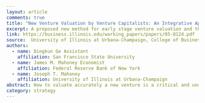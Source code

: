 ```yaml
---
layout: article
comments: true
title: "New Venture Valuation by Venture Capitalists: An Integrative Approach"
excerpt: A proposed new method for early stage venture valuation and the prediction of firm performance.
link: https://business.illinois.edu/working_papers/papers/05-0124.pdf
source:  University of Illinois at Urbana-Champaign, College of Business Working Papers 05-0124
authors:
  - name: Dingkun Ge Assistant
    affiliation: San Francisco State University
  - name: James M. Mahoney Economist
    affiliation: Federal Reserve Bank of New York
  - name: Joseph T. Mahoney
    affiliation: University of Illinois at Urbana-Champaign
abstract: How to valuate accurately a new venture is a critical and under-researched question in entrepreneurial financing. Leveraging established theories in strategic management, this research study develops an integrative theoretical framework to examine whether venture capitalists’ valuation of a new venture can be explained by variables identified in the strategy literature as important to predicting firm-level economic performance. A systematic linkage between well-developed theories in strategy and venture capital valuation practice are corroborated empirically. This research study proposes a complementary method to extant valuation methods to valuate a new venture.
category: strategy
---
```


